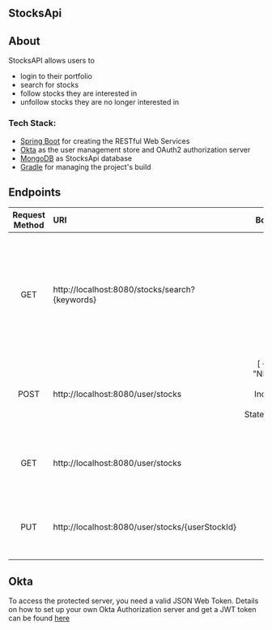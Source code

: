 ## StocksApi

## About
StocksAPI allows users to
- login to their portfolio
- search for stocks
- follow stocks they are interested in 
- unfollow stocks they are no longer interested in

### Tech Stack:
* [Spring Boot](http://spring.io/projects/spring-boot) for creating the RESTful Web Services
* [Okta](https://developer.okta.com/) as the user management store and OAuth2 authorization server
* [MongoDB](https://www.mongodb.com/) as StocksApi database
* [Gradle](https://gradle.org/) for managing the project's build

## Endpoints
Request Method | URI | Body (JSON) | Description |  
:---: | :--- | :---: | :--- |
GET | http://localhost:8080/stocks/search?{keywords} | - | Search for stocks using keywords. Returns the best-matching symbols and market information based on keywords of your choice. |
POST | http://localhost:8080/user/stocks | [ { "symbol": "NKE","name": "NIKE Inc.","region": "United States","currency": "USD"}] | Creates a new set of 'followed' stocks for the authorized user |
GET | http://localhost:8080/user/stocks |  | Gets a set of 'followed' stocks for the authorized user |
PUT | http://localhost:8080/user/stocks/{userStockId} |  | Updates the set of 'followed' stocks using the userStocksId |

## Okta
To access the protected server, you need a valid JSON Web Token.
Details on how to set up your own Okta Authorization server and get a JWT token can be found [here](https://developer.okta.com/blog/2019/12/26/java-mongodb-crud#create-an-oidc-application-for-your-java--mongodb-app)
